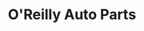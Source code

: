 ---
title: "O'Reilly Auto Parts"
url: /orlando/oreilly-auto-parts-west-colonial-drive/
shop: Autoteile
---